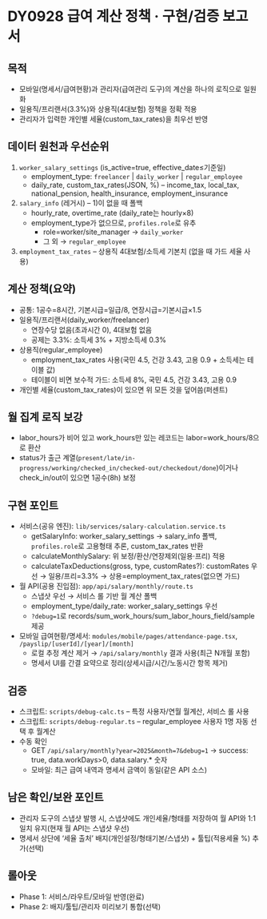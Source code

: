 # DY0928 급여 계산 정책 · 구현/검증 보고서

## 목적

- 모바일(명세서/급여현황)과 관리자(급여관리 도구)의 계산을 하나의 로직으로 일원화
- 일용직/프리랜서(3.3%)와 상용직(4대보험) 정책을 정확 적용
- 관리자가 입력한 개인별 세율(custom_tax_rates)을 최우선 반영

## 데이터 원천과 우선순위

1. `worker_salary_settings` (is_active=true, effective_date≤기준일)
   - employment_type: `freelancer` | `daily_worker` | `regular_employee`
   - daily_rate, custom_tax_rates(JSON, %) – income_tax, local_tax, national_pension, health_insurance, employment_insurance
2. `salary_info` (레거시) – 1)이 없을 때 폴백
   - hourly_rate, overtime_rate (daily_rate는 hourly×8)
   - employment_type가 없으므로, `profiles.role`로 유추
     - role=worker/site_manager → `daily_worker`
     - 그 외 → `regular_employee`
3. `employment_tax_rates` – 상용직 4대보험/소득세 기본치 (없을 때 가드 세율 사용)

## 계산 정책(요약)

- 공통: 1공수=8시간, 기본시급=일급/8, 연장시급=기본시급×1.5
- 일용직/프리랜서(daily_worker/freelancer)
  - 연장수당 없음(초과시간 0), 4대보험 없음
  - 공제는 3.3%: 소득세 3% + 지방소득세 0.3%
- 상용직(regular_employee)
  - employment_tax_rates 사용(국민 4.5, 건강 3.43, 고용 0.9 + 소득세는 테이블 값)
  - 테이블이 비면 보수적 가드: 소득세 8%, 국민 4.5, 건강 3.43, 고용 0.9
- 개인별 세율(custom_tax_rates)이 있으면 위 모든 것을 덮어씀(퍼센트)

## 월 집계 로직 보강

- labor_hours가 비어 있고 work_hours만 있는 레코드는 labor=work_hours/8으로 환산
- status가 출근 계열(`present/late/in-progress/working/checked_in/checked-out/checkedout/done`)이거나 check_in/out이 있으면 1공수(8h) 보정

## 구현 포인트

- 서비스(공유 엔진): `lib/services/salary-calculation.service.ts`
  - getSalaryInfo: worker_salary_settings → salary_info 폴백, `profiles.role`로 고용형태 추론, custom_tax_rates 반환
  - calculateMonthlySalary: 위 보정/환산/연장제외(일용·프리) 적용
  - calculateTaxDeductions(gross, type, customRates?): customRates 우선 → 일용/프리=3.3% → 상용=employment_tax_rates(없으면 가드)
- 월 API(공용 진입점): `app/api/salary/monthly/route.ts`
  - 스냅샷 우선 → 서비스 롤 기반 월 계산 폴백
  - employment_type/daily_rate: worker_salary_settings 우선
  - `?debug=1`로 records/sum_work_hours/sum_labor_hours_field/sample 제공
- 모바일 급여현황/명세서: `modules/mobile/pages/attendance-page.tsx`, `/payslip/[userId]/[year]/[month]`
  - 로컬 추정 계산 제거 → `/api/salary/monthly` 결과 사용(최근 N개월 포함)
  - 명세서 UI를 간결 요약으로 정리(상세시급/시간/노동시간 항목 제거)

## 검증

- 스크립트: `scripts/debug-calc.ts` – 특정 사용자/연월 월계산, 서비스 롤 사용
- 스크립트: `scripts/debug-regular.ts` – regular_employee 사용자 1명 자동 선택 후 월계산
- 수동 확인
  - GET `/api/salary/monthly?year=2025&month=7&debug=1` → success: true, data.workDays>0, data.salary.\* 숫자
  - 모바일: 최근 급여 내역과 명세서 금액이 동일(같은 API 소스)

## 남은 확인/보완 포인트

- 관리자 도구의 스냅샷 발행 시, 스냅샷에도 개인세율/형태를 저장하여 월 API와 1:1 일치 유지(현재 월 API는 스냅샷 우선)
- 명세서 상단에 ‘세율 출처’ 배지(개인설정/형태기본/스냅샷) + 툴팁(적용세율 %) 추가(선택)

## 롤아웃

- Phase 1: 서비스/라우트/모바일 반영(완료)
- Phase 2: 배지/툴팁/관리자 미리보기 통합(선택)

